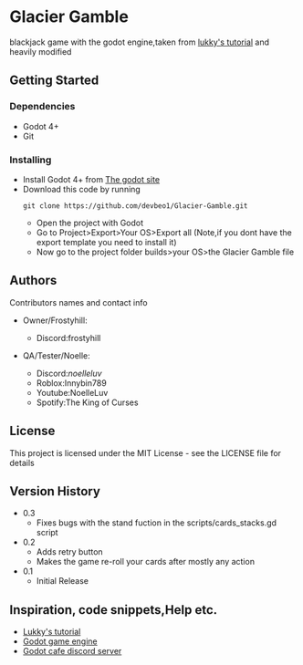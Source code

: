 # Glacier Gamble
blackjack game with the godot engine,taken from [lukky's tutorial](https://youtu.be/bP9zQyoYP28?si=UMT5X_i5ItskxVkl) and heavily modified

## Getting Started

### Dependencies

* Godot 4+
* Git


### Installing

* Install Godot 4+ from [The godot site](https://godotengine.org)
* Download this code by running
  ```
  git clone https://github.com/devbeo1/Glacier-Gamble.git

  ```
  * Open the project with Godot
  * Go to Project>Export>Your OS>Export all (Note,if you dont have the export template you need to install it)
  * Now go to the project folder builds>your OS>the Glacier Gamble file

## Authors

Contributors names and contact info

* Owner/Frostyhill:
   * Discord:frostyhill

* QA/Tester/Noelle:
   * Discord:_noelleluv_
   * Roblox:Innybin789
   * Youtube:NoelleLuv
   * Spotify:The King of Curses


## License

This project is licensed under the MIT License - see the LICENSE file for details


## Version History

* 0.3
  * Fixes bugs with the stand fuction in the scripts/cards_stacks.gd script
* 0.2
    * Adds retry button
    * Makes the game re-roll your cards after mostly any action
* 0.1
    * Initial Release
  
## Inspiration, code snippets,Help etc.
* [Lukky's tutorial](https://youtu.be/bP9zQyoYP28?si=UMT5X_i5ItskxVkl)
* [Godot game engine](https://godotengine.org)
* [Godot cafe discord server](https://discord.com/invite/zH7NUgz)
